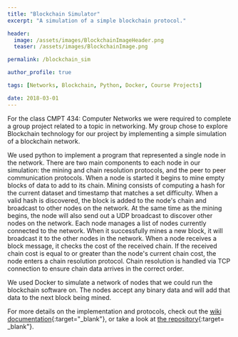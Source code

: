 ```yaml
---
title: "Blockchain Simulator"
excerpt: "A simulation of a simple blockchain protocol."

header:
  image: /assets/images/BlockchainImageHeader.png
  teaser: /assets/images/BlockchainImage.png

permalink: /blockchain_sim

author_profile: true

tags: [Networks, Blockchain, Python, Docker, Course Projects]

date: 2018-03-01
---
```




For the class CMPT 434: Computer Networks we were required to complete a group project related to a topic in networking. My group chose to explore Blockchain technology for our project by implementing a simple simulation of a blockchain network.

We used python to implement a program that represented a single node in the network. There are two main components to each node in our simulation: the mining and chain resolution protocols, and the peer to peer communication protocols. When a node is started it begins to mine empty blocks of data to add to its chain. Mining consists of computing a hash for the current dataset and timestamp that matches a set difficulty. When a valid hash is discovered, the block is added to the node's chain and broadcast to other nodes on the network. At the same time as the mining begins, the node will also send out a UDP broadcast to discover other nodes on the network. Each node manages a list of nodes currently connected to the network. When it successfully mines a new block, it will broadcast it to the other nodes in the network. When a node receives a block message, it checks the cost of the received chain. If the received chain cost is equal to or greater than the node's current chain cost, the node enters a chain resolution protocol. Chain resolution is handled via TCP connection to ensure chain data arrives in the correct order.

We used Docker to simulate a network of nodes that we could run the blockchain software on. The nodes accept any binary data and will add that data to the next block being mined. 

For more details on the implementation and protocols, check out the [wiki documentation](https://github.com/KyleS22/BlockchainSimulator/wiki){:target="_blank"}, or take a look at [the repository](https://github.com/KyleS22/BlockchainSimulator){:target=
_blank"}.


